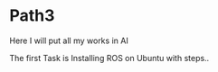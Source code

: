 # Path3
Here I will put all my works in AI

The first Task is 
Installing ROS on Ubuntu with steps..
